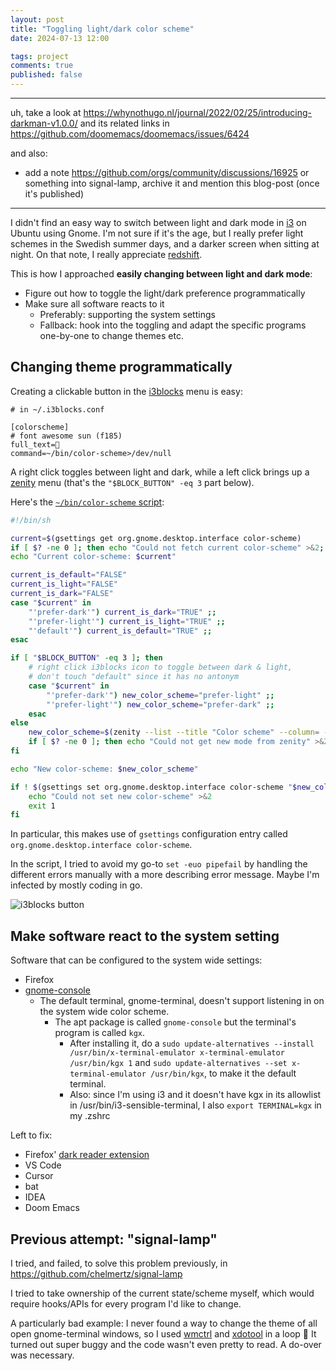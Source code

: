 ```yaml
---
layout: post
title: "Toggling light/dark color scheme"
date: 2024-07-13 12:00

tags: project
comments: true
published: false
---
```


********
uh, take a look at https://whynothugo.nl/journal/2022/02/25/introducing-darkman-v1.0.0/ and its related links in https://github.com/doomemacs/doomemacs/issues/6424

and also:
- add a note https://github.com/orgs/community/discussions/16925 or something into signal-lamp, archive it and mention this blog-post (once it's published)
********

I didn't find an easy way to switch between light and dark mode in
[i3](https://i3wm.org) on Ubuntu using Gnome. I'm not sure if it's the age, but
I really prefer light schemes in the Swedish summer days, and a darker screen
when sitting at night. On that note, I really appreciate
[redshift](https://github.com/jonls/redshift).

This is how I approached **easily changing between light and dark mode**:

- Figure out how to toggle the light/dark preference programmatically
- Make sure all software reacts to it
  - Preferably: supporting the system settings
  - Fallback: hook into the toggling and adapt the specific programs one-by-one
    to change themes etc.

## Changing theme programmatically

Creating a clickable button in the
[i3blocks](https://github.com/vivien/i3blocks) menu is easy:

```
# in ~/.i3blocks.conf

[colorscheme]
# font awesome sun (f185)
full_text=
command=~/bin/color-scheme>/dev/null
```

A right click toggles between light and dark, while a left click brings up a
[zenity](https://help.gnome.org/users/zenity/stable/) menu (that's the
`"$BLOCK_BUTTON" -eq 3` part below).

Here's the [`~/bin/color-scheme` script](https://github.com/chelmertz/dotfiles/tree/master/bin/color-scheme):

```sh
#!/bin/sh

current=$(gsettings get org.gnome.desktop.interface color-scheme)
if [ $? -ne 0 ]; then echo "Could not fetch current color-scheme" >&2; exit 1; fi
echo "Current color-scheme: $current"

current_is_default="FALSE"
current_is_light="FALSE"
current_is_dark="FALSE"
case "$current" in
	"'prefer-dark'") current_is_dark="TRUE" ;;
	"'prefer-light'") current_is_light="TRUE" ;;
	"'default'") current_is_default="TRUE" ;;
esac

if [ "$BLOCK_BUTTON" -eq 3 ]; then
	# right click i3blocks icon to toggle between dark & light,
	# don't touch "default" since it has no antonym
	case "$current" in
		"'prefer-dark'") new_color_scheme="prefer-light" ;;
		"'prefer-light'") new_color_scheme="prefer-dark" ;;
	esac
else 
	new_color_scheme=$(zenity --list --title "Color scheme" --column= --column="Color scheme" --radiolist $current_is_default default $current_is_light prefer-light $current_is_dark prefer-dark)
	if [ $? -ne 0 ]; then echo "Could not get new mode from zenity" >&2; exit 1; fi
fi

echo "New color-scheme: $new_color_scheme"

if ! $(gsettings set org.gnome.desktop.interface color-scheme "$new_color_scheme"); then
	echo "Could not set new color-scheme" >&2
	exit 1
fi
```

In particular, this makes use of `gsettings` configuration entry called
`org.gnome.desktop.interface color-scheme`.

In the script, I tried to avoid my go-to `set -euo pipefail` by handling the
different errors manually with a more describing error message. Maybe I'm
infected by mostly coding in go.

![i3blocks button](/assets/colorscheme_i3blocks.png)

## Make software react to the system setting

Software that can be configured to the system wide settings:

- Firefox
- [gnome-console](https://gitlab.gnome.org/GNOME/console)
  - The default terminal, gnome-terminal, doesn't support listening in on the system wide color scheme.
    - The apt package is called `gnome-console` but the terminal's program is called `kgx`.
      - After installing it, do a `sudo update-alternatives --install /usr/bin/x-terminal-emulator x-terminal-emulator /usr/bin/kgx 1` and `sudo update-alternatives --set x-terminal-emulator /usr/bin/kgx`, to make it the default terminal.
      - Also: since I'm using i3 and it doesn't have kgx in its allowlist in /usr/bin/i3-sensible-terminal, I also `export TERMINAL=kgx` in my .zshrc


Left to fix:

- Firefox' [dark reader extension](https://github.com/darkreader/darkreader)
- VS Code
- Cursor
- bat
- IDEA
- Doom Emacs


## Previous attempt: "signal-lamp"

I tried, and failed, to solve this problem previously, in https://github.com/chelmertz/signal-lamp

I tried to take ownership of the current state/scheme myself, which would require hooks/APIs for every program I'd like to change.

A particularly bad example: I never found a way to change the theme of all open gnome-terminal windows, so I used [wmctrl](https://linux.die.net/man/1/wmctrl) and [xdotool](https://linux.die.net/man/1/wmctrl) in a loop 🙈 It turned out super buggy and the code wasn't even pretty to read. A do-over was necessary.
